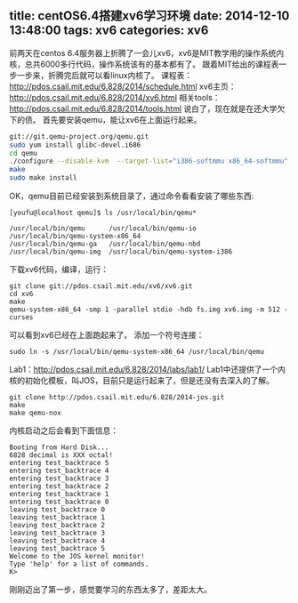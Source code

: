 title: centOS6.4搭建xv6学习环境
date: 2014-12-10 13:48:00
tags: xv6
categories: xv6
---
前两天在centos 6.4服务器上折腾了一会儿xv6，xv6是MIT教学用的操作系统内核，总共6000多行代码，操作系统该有的基本都有了。
跟着MIT给出的课程表一步一步来，折腾完后就可以看linux内核了。
课程表：http://pdos.csail.mit.edu/6.828/2014/schedule.html
xv6主页：http://pdos.csail.mit.edu/6.828/2014/xv6.html
相关tools：http://pdos.csail.mit.edu/6.828/2014/tools.html
说白了，现在就是在还大学欠下的债。
首先要安装qemu，能让xv6在上面运行起来。
<!-- more -->
``` bash
git://git.qemu-project.org/qemu.git
sudo yum install glibc-devel.i686
cd qemu
./configure --disable-kvm  --target-list="i386-softmmu x86_64-softmmu"
make
sudo make install
```
OK，qemu目前已经安装到系统目录了，通过命令看看安装了哪些东西:
```
[youfu@localhost qemu]$ ls /usr/local/bin/qemu*

/usr/local/bin/qemu      /usr/local/bin/qemu-io     
/usr/local/bin/qemu-system-x86_64
/usr/local/bin/qemu-ga   /usr/local/bin/qemu-nbd
/usr/local/bin/qemu-img  /usr/local/bin/qemu-system-i386
```

下载xv6代码，编译，运行：
```
git clone git://pdos.csail.mit.edu/xv6/xv6.git
cd xv6
make
qemu-system-x86_64 -smp 1 -parallel stdio -hdb fs.img xv6.img -m 512 -curses
```
可以看到xv6已经在上面跑起来了。
添加一个符号连接：
```
sudo ln -s /usr/local/bin/qemu-system-x86_64 /usr/local/bin/qemu
```

Lab1：http://pdos.csail.mit.edu/6.828/2014/labs/lab1/
Lab1中还提供了一个内核的初始化模板，叫JOS，目前只是运行起来了，但是还没有去深入的了解。
```
git clone http://pdos.csail.mit.edu/6.828/2014-jos.git
make
make qemu-nox
```
内核启动之后会看到下面信息：
```
Booting from Hard Disk...
6828 decimal is XXX octal!
entering test_backtrace 5
entering test_backtrace 4
entering test_backtrace 3
entering test_backtrace 2
entering test_backtrace 1
entering test_backtrace 0
leaving test_backtrace 0
leaving test_backtrace 1
leaving test_backtrace 2
leaving test_backtrace 3
leaving test_backtrace 4
leaving test_backtrace 5
Welcome to the JOS kernel monitor!
Type 'help' for a list of commands.
K>

```
刚刚迈出了第一步，感觉要学习的东西太多了，差距太大。